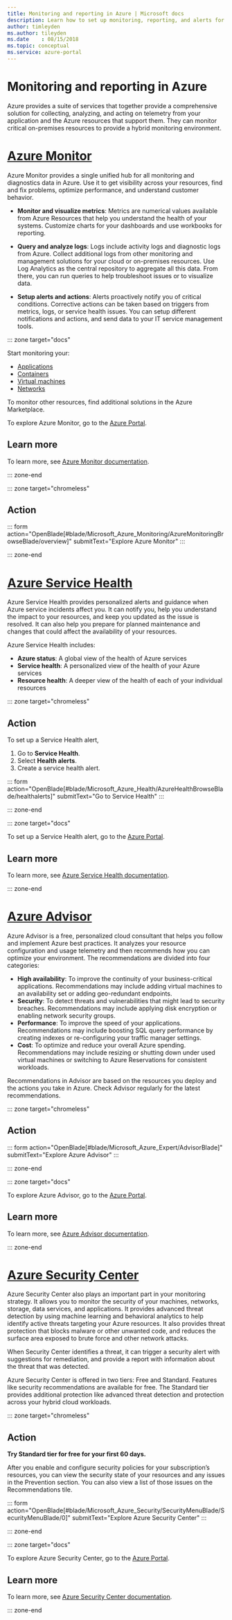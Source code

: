 ```yaml
---
title: Monitoring and reporting in Azure | Microsoft docs
description: Learn how to set up monitoring, reporting, and alerts for your Azure management environment
author: timleyden 
ms.author: tileyden
ms.date    : 08/15/2018
ms.topic: conceptual
ms.service: azure-portal
---
```

# Monitoring and reporting in Azure

Azure provides a suite of services that together provide a comprehensive solution for collecting, analyzing, and acting on telemetry from your application and the Azure resources that support them. They can monitor critical on-premises resources to provide a hybrid monitoring environment.

# [Azure Monitor](#tab/AzureMonitor)

Azure Monitor provides a single unified hub for all monitoring and diagnostics data in Azure. Use it to get visibility across your resources, find and fix problems, optimize performance, and understand customer behavior.

* **Monitor and visualize metrics**: Metrics are numerical values available from Azure Resources that help you understand the health of your systems. Customize charts for your dashboards and use workbooks for reporting.

* **Query and analyze logs**: Logs include activity logs and diagnostic logs from Azure. Collect additional logs from other monitoring and management solutions for your cloud or on-premises resources. Use Log Analytics as the central repository to aggregate all this data. From there, you can run queries to help troubleshoot issues or to visualize data.

* **Setup alerts and actions**: Alerts proactively notify you of critical conditions. Corrective actions can be taken based on triggers from metrics, logs, or service health issues. You can setup different notifications and actions, and send data to your IT service management tools.

::: zone target="docs"

 Start monitoring your:
* [Applications](/azure/application-insights/app-insights-overview)
* [Containers](/azure/monitoring/monitoring-container-overview)
* [Virtual machines](/azure/monitoring/monitoring-service-map)
* [Networks](/azure/networking/network-monitoring-overview)

To monitor other resources, find additional solutions in the Azure Marketplace.

To explore Azure Monitor, go to the [Azure Portal](https://portal.azure.com/#blade/Microsoft_Azure_Monitoring/AzureMonitoringBrowseBlade/overview).

## Learn more

To learn more, see [Azure Monitor documentation](/azure/monitoring-and-diagnostics/).

::: zone-end

::: zone target="chromeless"
## Action


::: form action="OpenBlade[#blade/Microsoft_Azure_Monitoring/AzureMonitoringBrowseBlade/overview]" submitText="Explore Azure Monitor" :::

::: zone-end

# [Azure Service Health](#tab/AzureServiceHealth)
Azure Service Health provides personalized alerts and guidance when Azure service incidents affect you. It can notify you, help you understand the impact to your resources, and keep you updated as the issue is resolved. It can also help you prepare for planned maintenance and changes that could affect the availability of your resources.

Azure Service Health includes:

* **Azure status**: A global view of the health of Azure services
* **Service health**: A personalized view of the health of your Azure services
* **Resource health**: A deeper view of the health of each of your individual resources

::: zone target="chromeless"
## Action

To set up a Service Health alert,

1. Go to **Service Health**.
2. Select **Health alerts**.
3. Create a service health alert.

::: form action="OpenBlade[#blade/Microsoft_Azure_Health/AzureHealthBrowseBlade/healthalerts]" submitText="Go to Service Health" :::

::: zone-end

::: zone target="docs"

To set up a Service Health alert, go to the [Azure Portal](https://portal.azure.com/#blade/Microsoft_Azure_Health/AzureHealthBrowseBlade/healthalerts).


## Learn more

To learn more, see [Azure Service Health documentation](/azure/service-health/).

::: zone-end

# [Azure Advisor](#tab/AzureAdvisor)
Azure Advisor is a free, personalized cloud consultant that helps you follow and implement Azure best practices. It analyzes your resource configuration and usage telemetry and then recommends how you can optimize your environment. The recommendations are divided into four categories:

* **High availability**: To improve the continuity of your business-critical applications. Recommendations may include adding virtual machines to an availability set or adding geo-redundant endpoints.
* **Security**: To detect threats and vulnerabilities that might lead to security breaches. Recommendations may include applying disk encryption or enabling network security groups.
* **Performance**: To improve the speed of your applications. Recommendations may include boosting SQL query performance by creating indexes or re-configuring your traffic manager settings.
* **Cost**: To optimize and reduce your overall Azure spending. Recommendations may include resizing or shutting down under used virtual machines or switching to Azure Reservations for consistent workloads.

Recommendations in Advisor are based on the resources you deploy and the actions you take in Azure. Check Advisor regularly for the latest recommendations.

::: zone target="chromeless"
## Action
::: form action="OpenBlade[#blade/Microsoft_Azure_Expert/AdvisorBlade]" submitText="Explore Azure Advisor" :::

::: zone-end

::: zone target="docs"

To explore Azure Advisor, go to the [Azure Portal](https://portal.azure.com/#blade/Microsoft_Azure_Expert/AdvisorBlade).


## Learn more

To learn more, see [Azure Advisor documentation](/azure/advisor/).

::: zone-end



# [Azure Security Center](#tab/AzureSecurityCenter)

Azure Security Center also plays an important part in your monitoring strategy. It allows you to monitor the security of your machines, networks, storage, data services, and applications. It provides advanced threat detection by using machine learning and behavioral analytics to help identify active threats targeting your Azure resources. It also provides threat protection that blocks malware or other unwanted code, and reduces the surface area exposed to brute force and other network attacks.

When Security Center identifies a threat, it can trigger a security alert with suggestions for remediation, and provide a report with information about the threat that was detected.

Azure Security Center is offered in two tiers: Free and Standard. Features like security recommendations are available for free. The Standard tier provides additional protection like advanced threat detection and protection across your hybrid cloud workloads.

::: zone target="chromeless"

## Action
**Try Standard tier for free for your first 60 days.**
 
After you enable and configure security policies for your subscription’s resources, you can view the security state of your resources and any issues in the Prevention section. You can also view a list of those issues on the Recommendations tile.

::: form action="OpenBlade[#blade/Microsoft_Azure_Security/SecurityMenuBlade/SecurityMenuBlade/0]" submitText="Explore Azure Security Center" :::

::: zone-end

::: zone target="docs"

To explore Azure Security Center, go to the [Azure Portal](https://portal.azure.com/#blade/Microsoft_Azure_Security/SecurityMenuBlade/SecurityMenuBlade/0).


## Learn more

To learn more, see [Azure Security Center documentation](/azure/security-center/).

::: zone-end
